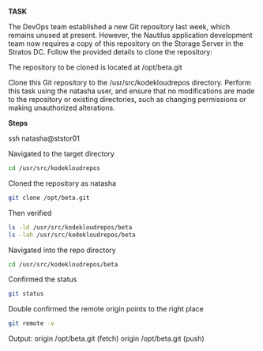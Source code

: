 **TASK**

The DevOps team established a new Git repository last week, which remains unused at present. However, the Nautilus application development team now requires a copy of this repository on the Storage Server in the Stratos DC. Follow the provided details to clone the repository:

The repository to be cloned is located at /opt/beta.git

Clone this Git repository to the /usr/src/kodekloudrepos directory. Perform this task using the natasha user, and ensure that no modifications are made to the repository or existing directories, such as changing permissions or making unauthorized alterations.

**Steps**

ssh natasha@ststor01

Navigated to the target directory

```bash
cd /usr/src/kodekloudrepos
```

Cloned the repository as natasha

```bash
git clone /opt/beta.git
```

Then verified

```bash
ls -ld /usr/src/kodekloudrepos/beta
ls -lah /usr/src/kodekloudrepos/beta
```

Navigated into the repo directory

```bash
cd /usr/src/kodekloudrepos/beta
```

Confirmed the status

```bash
git status
```

Double confirmed the remote origin points to the right place

```bash
git remote -v
```
Output: 
origin  /opt/beta.git (fetch)
origin  /opt/beta.git (push)


